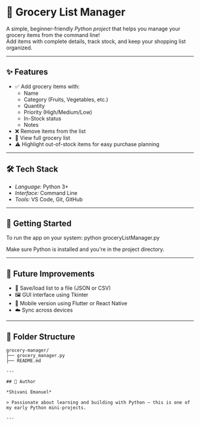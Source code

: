 # 🛒 Grocery List Manager

A simple, beginner-friendly *Python project* that helps you manage your grocery items from the command line!  
Add items with complete details, track stock, and keep your shopping list organized.

---

## ✨ Features

- ✅ Add grocery items with:
  - Name
  - Category (Fruits, Vegetables, etc.)
  - Quantity
  - Priority (High/Medium/Low)
  - In-Stock status
  - Notes
- ❌ Remove items from the list
- 📄 View full grocery list
- ⚠️ Highlight out-of-stock items for easy purchase planning

---

## 🛠️ Tech Stack

- *Language:* Python 3+
- *Interface:* Command Line
- *Tools:* VS Code, Git, GitHub

---

## 🚀 Getting Started

To run the app on your system:
python groceryListManager.py

Make sure Python is installed and you're in the project directory.

---

## 🌱 Future Improvements

- 🧾 Save/load list to a file (JSON or CSV)
- 🖼️ GUI interface using Tkinter
- 📱 Mobile version using Flutter or React Native
- ☁️ Sync across devices

---

## 📁 Folder Structure

```plaintext
grocery-manager/
├── grocery_manager.py
├── README.md

---

## 🧠 Author

*Shivani Emanuel*

> Passionate about learning and building with Python — this is one of my early Python mini-projects.

---
